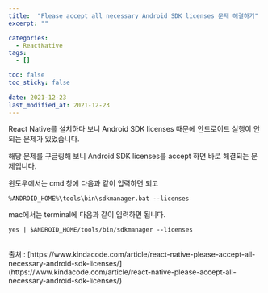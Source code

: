 ```yaml
---
title:  "Please accept all necessary Android SDK licenses 문제 해결하기" 
excerpt: ""

categories:
  - ReactNative
tags:
  - []

toc: false
toc_sticky: false
 
date: 2021-12-23
last_modified_at: 2021-12-23
---
```


React Native를 설치하다 보니 Android SDK licenses 때문에 안드로이드 실행이 안 되는 문제가 있었습니다.

해당 문제를 구글링해 보니  Android SDK licenses를 accept 하면 바로 해결되는 문제입니다.

윈도우에서는 cmd 창에 다음과 같이 입력하면 되고

```text
%ANDROID_HOME%\tools\bin\sdkmanager.bat --licenses
```

mac에서는 terminal에 다음과 같이 입력하면 됩니다.

```text
yes | $ANDROID_HOME/tools/bin/sdkmanager --licenses
```

<br/>
출처 : 
[https://www.kindacode.com/article/react-native-please-accept-all-necessary-android-sdk-licenses/](https://www.kindacode.com/article/react-native-please-accept-all-necessary-android-sdk-licenses/)